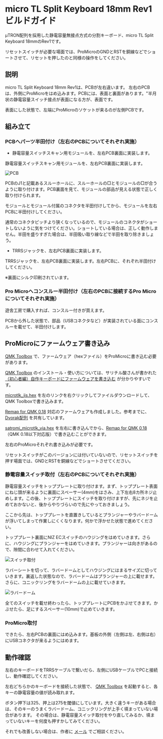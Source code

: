 # micro TL Split Keyboard 18mm Rev1ビルドガイド

μTRON配列を採用した静電容量無接点方式の分割キーボード、micro TL Split Keyboard 18mmのRev1です。

リセットスイッチが必要な場面では、ProMicroのGNDとRSTを銅線などでショートさせて、リセットを押したのと同様の操作をしてください。

## 説明
micro TL Split Keyboard 18mm Rev1は、PCBが左右違います。
左右のPCBは、外側にProMicroをはめ込みます。PCBには、表面と裏面があります。"半月状の静電容量スイッチ接点が表面になる方が、表面です。

表面にした状態で、左端にProMicroのソケットが来るのが左側PCBです。

## 組み立て
### PCBへパーツ半田付け（左右のPCBについてそれぞれ実施）

- 静電容量スイッチスキャン用モジュールを、左右PCB裏面に実装します。

静電容量スイッチスキャン用モジュールを、左右PCB裏面に実装します。

![PCB](./pcb.jpg)

PCBのJ1と記載あるスルーホールに、スルーホールの□とモジュールの□が合うように取り付けます。PCB裏面を見て、モジュールの部品が見える状態で正しく取り付けられます。

モジュールとモジュール付属のコネクタを半田付けしてから、モジュールを左右PCBに半田付けしてください。

通常のコネクタピッチより狭くなっているので、モジュールのコネクタがショートしないように気をつけてください。ショートしている場合は、正しく動作しません。半田を盛りすぎた場合は、半田吸い取り線などで半田を取り除きましょう。

- TRRSジャックを、左右PCB裏面に実装します。

TRRSジャックを、左右PCB裏面に実装します。左右PCBに、それぞれ半田付けしてください。

※裏面にシルク印刷されています。


### Pro Microへコンスルー半田付け（左右のPCBに接続するPro Microについてそれぞれ実施）

遊舎工房で購入すれば、コンスルー付きが買えます。

PCBから外した状態で、部品（USBコネクタなど）が実装されている面にコンスルーを載せて、半田付けします。

## ProMicroにファームウェア書き込み
[QMK Toolbox](https://github.com/qmk/qmk_toolbox) で、ファームウェア（hexファイル）をProMicroに書き込む必要があります。

[QMK Toolbox](https://github.com/qmk/qmk_toolbox) のインストール・使い方については、サリチル酸さんが書かれた[（初心者編）自作キーボードにファームウェアを書き込む](https://salicylic-acid3.hatenablog.com/entry/qmk-toolbox) が分かりやすいです。

[microtlk_jis.hex](https://github.com/satromi/microtlk18_rev0/blob/main/microtlk_jis.hex) を左のリンクを右クリックしてファイルダウンロードして、QMK Toolboxで書き込みます。

[Remap for QMK 0.18](https://qmk018.remap-keys.app/) 対応のファームウェアも作成しました。参考までに、[Dvorak配列](https://qmk018.remap-keys.app/catalog/nEUkH6S416LJmIyq7CcP/keymap?id=GMrKEeiZaE0p6NRkOBwQ) を共有しています。

[satromi_microtlk_via.hex](https://github.com/satromi/microtlk18_rev0/blob/main/satromi_microtlk_via.hex) を左右に書き込んでから、[Remap for QMK 0.18](https://qmk018.remap-keys.app/)  （QMK 0.18以下対応版）で書き込むことができます。

左右のProMicroそれぞれ書き込みが必要です。

リセットスイッチがこのバージョンには付いていないので、リセットスイッチを押す場面では、GNDとRSTを銅線などでショートさせてください。

### 静電容量スイッチ取付（左右のPCBについてそれぞれ実施）

静電容量スイッチをトッププレートに取り付けます。まず、トッププレート表面にねじ頭が来るように裏面にスペーサー(4mm)をはさみ、上下左右8カ所ネジ止めします。この後、トッププレートにスイッチを取り付けますが、先にネジを止めておかないと、後からやりづらいので先にやっておきましょう。

ここから先は、トッププレートを直置きしているとプランジャーやラバードームが浮いてしまって作業しにくくなります。何かで浮かせた状態で進めてください。

トッププレート裏面にNIZ ECスイッチのハウジングをはめていきます。さらに、ハウジングにプランジャーをはめていきます。プランジャーは向きがあるので、隙間に合わせて入れてください。

![スイッチ取付](./switch.jpg)

ラバーシートを切って、ラバードームとしてハウジングにはまるサイズに切っていきます。裏返した状態なので、ラバードームはプランジャーの上に載せます。さらに、コニックリングをラバードームの上に載せていきます。

![ラバードーム](./dome.jpg)

全てのスイッチを載せ終わったら、トッププレートにPCBをかぶせてきます。かぶせたら、足にするスペーサー(10mm)で止めていきます。


### ProMicro取付

できたら、左右PCBの裏面にはめ込みます。基板の外側（左側は左、右側は右）にUSBコネクタが来るようにはめます。


## 動作確認

左右のキーボードをTRRSケーブルで繋いだら、左側にUSBケーブルでPCと接続し、動作確認してください。

左右どちらかのキーボードを接続した状態で、 [QMK Toolbox](https://github.com/qmk/qmk_toolbox) を起動すると、各キーの静電容量の値が読み取れます。

ボタン押下は325、押上は275を閾値にしています。大きく違うキーがある場合は、そのキーのうまくラバードーム、コニックリングが上手く填まっていない場合があります。
その場合は、静電容量スイッチ取付をやり直してみるか、填まっていないキーを何度も押すかしてみてください。

それでも改善しない場合は、作者に [メール](<mailto:satromi@gmail.com>) でご相談ください。
